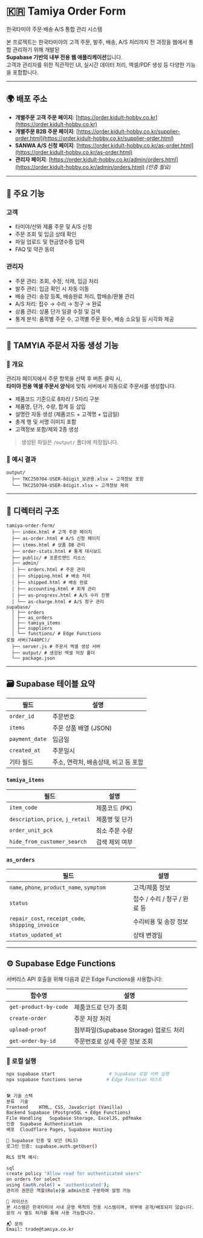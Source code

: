 # 🇰🇷 Tamiya Order Form

한국타미야 주문·배송·A/S 통합 관리 시스템

본 프로젝트는 한국타미야의 고객 주문, 발주, 배송, A/S 처리까지 전 과정을 웹에서 통합 관리하기 위해 개발된  
**Supabase 기반의 내부 전용 웹 애플리케이션**입니다.  
고객과 관리자를 위한 직관적인 UI, 실시간 데이터 처리, 엑셀/PDF 생성 등 다양한 기능을 포함합니다.

---

## 🌍 배포 주소

- **개별주문 고객 주문 페이지**: [https://order.kidult-hobby.co.kr](https://order.kidult-hobby.co.kr)
- **개별주문 B2B 주문 페이지**: [https://order.kidult-hobby.co.kr/supplier-order.html](https://order.kidult-hobby.co.kr/supplier-order.html)
- **SANWA A/S 신청 페이지**: [https://order.kidult-hobby.co.kr/as-order.html](https://order.kidult-hobby.co.kr/as-order.html)
- **관리자 페이지**: [https://order.kidult-hobby.co.kr/admin/orders.html](https://order.kidult-hobby.co.kr/admin/orders.html) *(인증 필요)*

---

## 🚀 주요 기능

### 고객
- 타미야/산와 제품 주문 및 A/S 신청
- 주문 조회 및 입금 상태 확인
- 파일 업로드 및 현금영수증 입력
- FAQ 및 약관 동의

### 관리자
- 주문 관리: 조회, 수정, 삭제, 입금 처리
- 발주 관리: 입금 확인 시 자동 이동
- 배송 관리: 송장 등록, 배송완료 처리, 합배송/환불 관리
- A/S 처리: 접수 → 수리 → 청구 → 완료
- 상품 관리: 상품 단가 일괄 수정 및 검색
- 통계 분석: 품목별 주문 수, 고객별 주문 횟수, 배송 소요일 등 시각화 제공

---

## 📄 TAMYIA 주문서 자동 생성 기능

### 📌 개요

관리자 페이지에서 주문 항목을 선택 후 버튼 클릭 시,  
**타미야 전용 엑셀 주문서 양식**에 맞춰 서버에서 자동으로 주문서를 생성합니다.

- 제품코드 기준으로 8자리 / 5자리 구분
- 제품명, 단가, 수량, 합계 등 삽입
- 설명란 자동 생성 (제품코드 + 고객명 + 입금일)
- 총계 행 및 서명 이미지 포함
- 고객정보 포함/제외 2종 생성

> 생성된 파일은 `/output/` 폴더에 저장됩니다.

### 📂 예시 결과

<pre><code>output/ 
  ├── TKC250704-USER-8digit_보관용.xlsx ← 고객정보 포함 
  └── TKC250704-USER-8digit.xlsx ← 고객정보 제외 </code></pre>

---

## 🧱 디렉터리 구조

<pre><code>tamiya-order-form/ 
  ├── index.html # 고객 주문 페이지 
  ├── as-order.html # A/S 신청 페이지 
  ├── items.html # 상품 DB 관리 
  ├── order-stats.html # 통계 대시보드 
  ├── public/ # 프론트엔드 리소스 
  ├── admin/ 
  │ ├── orders.html # 주문 관리 
  │ ├── shipping.html # 배송 처리 
  │ ├── shipped.html # 배송 완료 
  │ ├── accounting.html # 회계 관리 
  │ ├── as-progress.html # A/S 수리 진행 
  │ └── as-charge.html # A/S 청구 관리 
supabase/ 
  │ ├── orders
  │ ├── as_orders
  │ ├── tamiya_items
  │ ├── suppliers
  │ └── functions/ # Edge Functions 
로컬 서버(7440PC)/
  ├── server.js # 주문서 엑셀 생성 서버
  ├── output/ # 생성된 엑셀 저장 폴더
  └── package.json </code></pre>


---

## 🗃 Supabase 테이블 요약

| 필드             | 설명                     |
| -------------- | ---------------------- |
| `order_id`     | 주문번호                   |
| `items`        | 주문 상품 배열 (JSON)        |
| `payment_date` | 입금일                    |
| `created_at`   | 주문일시                   |
| 기타 필드          | 주소, 연락처, 배송상태, 비고 등 포함 |



### `tamiya_items`
| 필드                                 | 설명        |
| ---------------------------------- | --------- |
| `item_code`                        | 제품코드 (PK) |
| `description`, `price`, `j_retail` | 제품명 및 단가  |
| `order_unit_pck`                   | 최소 주문 수량  |
| `hide_from_customer_search`        | 검색 제외 여부  |


### `as_orders`
| 필드                                                | 설명                  |
| ------------------------------------------------- | ------------------- |
| `name`, `phone`, `product_name`, `symptom`        | 고객/제품 정보            |
| `status`                                          | 접수 / 수리 / 청구 / 완료 등 |
| `repair_cost`, `receipt_code`, `shipping_invoice` | 수리비용 및 송장 정보        |
| `status_updated_at`                               | 상태 변경일              |


---

## ⚙️ Supabase Edge Functions

서버리스 API 호출을 위해 다음과 같은 Edge Functions을 사용합니다:

| 함수명                   | 설명                            |
| --------------------- | ----------------------------- |
| `get-product-by-code` | 제품코드로 단가 조회                   |
| `create-order`        | 주문 저장 처리                      |
| `upload-proof`        | 첨부파일(Supabase Storage) 업로드 처리 |
| `get-order-by-id`     | 주문번호로 상세 주문 정보 조회             |


### 🧪 로컬 실행

```bash
npx supabase start                    # Supabase 로컬 서버 실행
npx supabase functions serve         # Edge Function 테스트


🛠 기술 스택
분류	기술
Frontend	HTML, CSS, JavaScript (Vanilla)
Backend	Supabase (PostgreSQL + Edge Functions)
File Handling	Supabase Storage, ExcelJS, pdfmake
인증	Supabase Authentication
배포	Cloudflare Pages, Supabase Hosting

🔐 Supabase 인증 및 보안 (RLS)
로그인 인증: supabase.auth.getUser()

RLS 정책 예시:

sql
create policy "Allow read for authenticated users"
on orders for select
using (auth.role() = 'authenticated');
관리자 권한은 역할(Role)을 admin으로 구분하여 설정 가능

📜 라이선스
본 시스템은 한국타미야 사내 운영 목적의 전용 시스템이며, 외부에 공개/배포되지 않습니다.
문의 시 별도 허가를 통해 사용 가능합니다.

📬 문의
Email: trade@tamiya.co.kr
